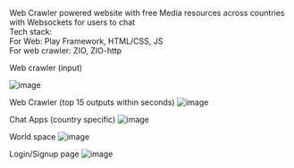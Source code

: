 Web Crawler powered website with free Media resources across countries with Websockets for users to chat
<br>Tech stack: <br>
For Web: Play Framework, HTML/CSS, JS
<br>
For web crawler: ZIO, ZIO-http

Web crawler (input)


![image](https://github.com/VOSID8/FreeMedia/assets/91724657/abc8eb45-9d9b-4334-9d63-6ac5980b8054)


Web Crawler (top 15 outputs within seconds)
![image](https://github.com/VOSID8/FreeMedia/assets/91724657/074ba04d-b031-4b3b-b31a-e7c8b99a51cc)


Chat Apps (country specific)
![image](https://github.com/VOSID8/FreeMedia/assets/91724657/bdd76c2e-334b-4f4b-8007-e522584088f2)

World space
![image](https://github.com/VOSID8/FreeMedia/assets/91724657/030046c9-75c8-48a8-9aa5-6dbf5663f29f)

Login/Signup page
![image](https://github.com/VOSID8/FreeMedia/assets/91724657/01ae4f1f-7002-4ba1-a7af-2f15719b1c90)
